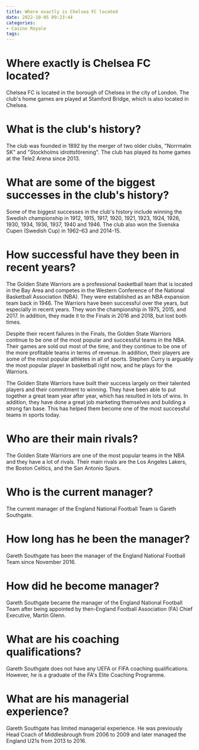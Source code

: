 ```yaml
---
title: Where exactly is Chelsea FC located
date: 2022-10-05 09:23:44
categories:
- Casino Royale
tags:
---
```



#  Where exactly is Chelsea FC located?

Chelsea FC is located in the borough of Chelsea in the city of London. The club's home games are played at Stamford Bridge, which is also located in Chelsea.

#  What is the club's history?

The club was founded in 1892 by the merger of two older clubs, "Norrmalm SK" and "Stockholms idrottsförening". The club has played its home games at the Tele2 Arena since 2013.

# What are some of the biggest successes in the club's history?

Some of the biggest successes in the club's history include winning the Swedish championship in 1912, 1915, 1917, 1920, 1921, 1923, 1924, 1926, 1930, 1934, 1936, 1937, 1940 and 1946. The club also won the Svenska Cupen (Swedish Cup) in 1962–63 and 2014-15.

#  How successful have they been in recent years?

The Golden State Warriors are a professional basketball team that is located in the Bay Area and competes in the Western Conference of the National Basketball Association (NBA). They were established as an NBA expansion team back in 1946. The Warriors have been successful over the years, but especially in recent years. They won the championship in 1975, 2015, and 2017. In addition, they made it to the Finals in 2016 and 2018, but lost both times.

Despite their recent failures in the Finals, the Golden State Warriors continue to be one of the most popular and successful teams in the NBA. Their games are sold out most of the time, and they continue to be one of the more profitable teams in terms of revenue. In addition, their players are some of the most popular athletes in all of sports. Stephen Curry is arguably the most popular player in basketball right now, and he plays for the Warriors.

The Golden State Warriors have built their success largely on their talented players and their commitment to winning. They have been able to put together a great team year after year, which has resulted in lots of wins. In addition, they have done a great job marketing themselves and building a strong fan base. This has helped them become one of the most successful teams in sports today.

#  Who are their main rivals?

The Golden State Warriors are one of the most popular teams in the NBA and they have a lot of rivals. Their main rivals are the Los Angeles Lakers, the Boston Celtics, and the San Antonio Spurs.

#  Who is the current manager?

The current manager of the England National Football Team is Gareth Southgate.

# How long has he been the manager?

Gareth Southgate has been the manager of the England National Football Team since November 2016.

# How did he become manager?

Gareth Southgate became the manager of the England National Football Team after being appointed by then-England Football Association (FA) Chief Executive, Martin Glenn.

# What are his coaching qualifications?

Gareth Southgate does not have any UEFA or FIFA coaching qualifications. However, he is a graduate of the FA's Elite Coaching Programme.

# What are his managerial experience?

Gareth Southgate has limited managerial experience. He was previously Head Coach of Middlesbrough from 2006 to 2009 and later managed the England U21s from 2013 to 2016.